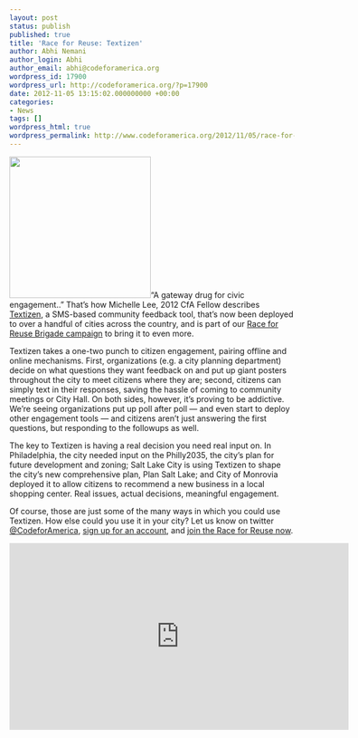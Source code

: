 ```yaml
---
layout: post
status: publish
published: true
title: 'Race for Reuse: Textizen'
author: Abhi Nemani
author_login: Abhi
author_email: abhi@codeforamerica.org
wordpress_id: 17900
wordpress_url: http://codeforamerica.org/?p=17900
date: 2012-11-05 13:15:02.000000000 +00:00
categories:
- News
tags: []
wordpress_html: true
wordpress_permalink: http://www.codeforamerica.org/2012/11/05/race-for-reuse-textizen/
---
```


<p><a href="http://c4a.me/cfa-r4r"><img alt="" class="alignright" src="http://o1.aolcdn.com/dims-shared/dims3/PATCH/resize/600x450/http://hss-prod.hss.aol.com/hss/storage/patch/c2bb074263f819b6995ef2a24aa19b2a" title="Textizen" width="250"/></a>“A gateway drug for civic engagement..” That’s how Michelle Lee, 2012 CfA Fellow describes <a href="http://textizen.com">Textizen</a>, a SMS-based community feedback tool, that’s now been deployed to over a handful of cities across the country, and is part of our <a href="http://c4a.me/cfa-r4r">Race for Reuse Brigade campaign</a> to bring it to even more. </p>
<p>Textizen takes a one-two punch to citizen engagement, pairing offline and online mechanisms. First, organizations (e.g. a city planning department) decide on what questions they want feedback on and put up giant posters throughout the city to meet citizens where they are; second, citizens can simply text in their responses, saving the hassle of coming to community meetings or City Hall. On both sides, however, it’s proving to be addictive. We’re seeing organizations put up poll after poll — and even start to deploy other engagement tools — and citizens aren’t just answering the first questions, but responding to the followups as well.</p>
<p>The key to Textizen is having a real decision you need real input on. In Philadelphia, the city needed input on the Philly2035, the city’s plan for future development and zoning; Salt Lake City is using Textizen to shape the city’s new comprehensive plan, Plan Salt Lake; and City of Monrovia deployed it to allow citizens to recommend a new business in a local shopping center. Real issues, actual decisions, meaningful engagement.</p>
<p>Of course, those are just some of the many ways in which you could use Textizen. How else could you use it in your city? Let us know on twitter <a href="http://twitter.com/codeforamerica">@CodeforAmerica</a>, <a href="http://textizen.com">sign up for an account</a>, and <a href="http://c4a.me/cfa-r4r">join the Race for Reuse now</a>.</p>
<p><iframe allowfullscreen="" frameborder="0" height="330" src="http://www.youtube.com/embed/65z_CX6YsT8?list=UU6VjQY-gIxXGKmjW0LeMGOw&amp;hl=en_US" width="600"></iframe></p>
